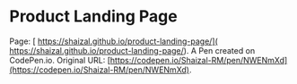 # Product Landing Page

Page: [ https://shaizal.github.io/product-landing-page/]( https://shaizal.github.io/product-landing-page/).
A Pen created on CodePen.io. Original URL: [https://codepen.io/Shaizal-RM/pen/NWENmXd](https://codepen.io/Shaizal-RM/pen/NWENmXd).

